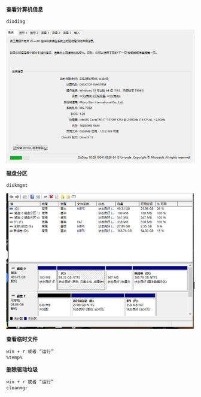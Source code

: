 **查看计算机信息**

```bash
dixdiag
```

![image-20220409043908007](image-20220409043908007.png)



**磁盘分区**

```
diskmgmt
```

![image-20220409044009948](image-20220409044009948.png)



**查看临时文件**

```
win + r 或者 “运行”
%temp%
```



**删除驱动垃圾**

```
win + r 或者 “运行”
cleanmgr
```

